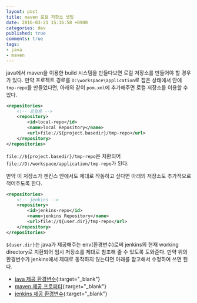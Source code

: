 ```yaml
---
layout: post
title: maven 로컬 저장소 셋팅
date: 2016-03-21 15:16:58 +0900
categories: dev
published: true
comments: true
tags:
- java
- maven
---
```


java에서 maven을 이용한 build 시스템을 만들다보면 로컬 저장소를 만들어야 할 경우가 있다. 만약 프로젝트 경로를 `D:\workspace\application`로 잡은 상태에서 안에 `tmp-repo`를 만들었다면, 아래와 같이 `pom.xml`에 추가해주면 로컬 저장소를 이용할 수 있다.
<!--more-->

```xml
<repositories>
	<!-- 로컬용 -->
	<repository>
		<id>local-repo</id>
		<name>local Repository</name>
		<url>file://${project.basedir}/tmp-repo</url>
	</repository>
</repositories>
```

`file://${project.basedir}/tmp-repo`은 치환되어 `file://D:/workspace/application/tmp-repo`가 된다.

만약 이 저장소가 젠킨스 안에서도 제대로 작동하고 싶다면 아래의 저장소도 추가적으로 적어주도록 한다.

```xml
<repositories>
	<!-- jenkins -->
	<repository>
		<id>jenkins-repo</id>
		<name>jenkins Repository</name>
		<url>file://${user.dir}/tmp-repo</url>
	</repository>
</repositories>
```

`${user.dir}`는 java가 제공해주는 env(환경변수)로써 jenkins의 현재 working directory로 치환되어 임시 저장소를 제대로 참조해 줄 수 있도록 도와준다. 만약 위의 환경변수가 jenkins에서 제대로 동작하지 않는다면 아래를 참고해서 수정하여 쓰면 된다.

- [java 제공 환경변수](http://docs.oracle.com/javase/tutorial/essential/environment/sysprop.html){:target="_blank"}
- [maven 제공 프로퍼티](http://books.sonatype.com/mvnref-book/reference/resource-filtering-sect-properties.html){:target="_blank"}
- [jenkins 제공 환경변수](https://wiki.jenkins-ci.org/display/JENKINS/Building+a+software+project#Buildingasoftwareproject-JenkinsSetEnvironmentVariables){:target="_blank"}
